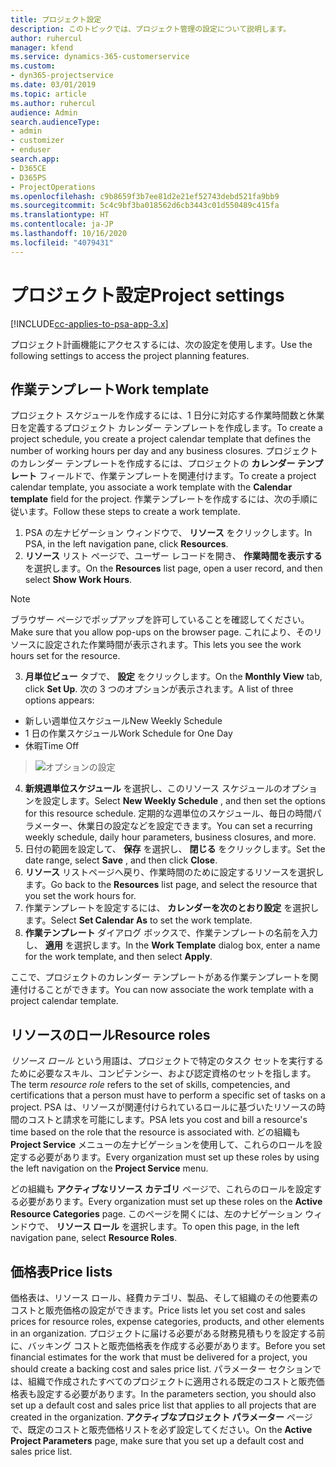 ```yaml
---
title: プロジェクト設定
description: このトピックでは、プロジェクト管理の設定について説明します。
author: ruhercul
manager: kfend
ms.service: dynamics-365-customerservice
ms.custom:
- dyn365-projectservice
ms.date: 03/01/2019
ms.topic: article
ms.author: ruhercul
audience: Admin
search.audienceType:
- admin
- customizer
- enduser
search.app:
- D365CE
- D365PS
- ProjectOperations
ms.openlocfilehash: c9b8659f3b7ee81d2e21ef52743debd521fa9bb9
ms.sourcegitcommit: 5c4c9bf3ba018562d6cb3443c01d550489c415fa
ms.translationtype: HT
ms.contentlocale: ja-JP
ms.lasthandoff: 10/16/2020
ms.locfileid: "4079431"
---
```

# <a name="project-settings"></a><span data-ttu-id="c6c98-103">プロジェクト設定</span><span class="sxs-lookup"><span data-stu-id="c6c98-103">Project settings</span></span>

[!INCLUDE[cc-applies-to-psa-app-3.x](../includes/cc-applies-to-psa-app-3x.md)]

<span data-ttu-id="c6c98-104">プロジェクト計画機能にアクセスするには、次の設定を使用します。</span><span class="sxs-lookup"><span data-stu-id="c6c98-104">Use the following settings to access the project planning features.</span></span>

## <a name="work-template"></a><span data-ttu-id="c6c98-105">作業テンプレート</span><span class="sxs-lookup"><span data-stu-id="c6c98-105">Work template</span></span>

<span data-ttu-id="c6c98-106">プロジェクト スケジュールを作成するには、1 日分に対応する作業時間数と休業日を定義するプロジェクト カレンダー テンプレートを作成します。</span><span class="sxs-lookup"><span data-stu-id="c6c98-106">To create a project schedule, you create a project calendar template that defines the number of working hours per day and any business closures.</span></span> <span data-ttu-id="c6c98-107">プロジェクトのカレンダー テンプレートを作成するには、プロジェクトの **カレンダー テンプレート** フィールドで、作業テンプレートを関連付けます。</span><span class="sxs-lookup"><span data-stu-id="c6c98-107">To create a project calendar template, you associate a work template with the **Calendar template** field for the project.</span></span> <span data-ttu-id="c6c98-108">作業テンプレートを作成するには、次の手順に従います。</span><span class="sxs-lookup"><span data-stu-id="c6c98-108">Follow these steps to create a work template.</span></span>

1. <span data-ttu-id="c6c98-109">PSA の左ナビゲーション ウィンドウで、 **リソース** をクリックします。</span><span class="sxs-lookup"><span data-stu-id="c6c98-109">In PSA, in the left navigation pane, click **Resources**.</span></span> 
2. <span data-ttu-id="c6c98-110">**リソース** リスト ページで、ユーザー レコードを開き、 **作業時間を表示する** を選択します。</span><span class="sxs-lookup"><span data-stu-id="c6c98-110">On the **Resources** list page, open a user record, and then select **Show Work Hours**.</span></span>

  > [!NOTE]
  > <span data-ttu-id="c6c98-111">ブラウザー ページでポップアップを許可していることを確認してください。</span><span class="sxs-lookup"><span data-stu-id="c6c98-111">Make sure that you allow pop-ups on the browser page.</span></span> <span data-ttu-id="c6c98-112">これにより、そのリソースに設定された作業時間が表示されます。</span><span class="sxs-lookup"><span data-stu-id="c6c98-112">This lets you see the work hours set for the resource.</span></span>
  
3. <span data-ttu-id="c6c98-113">**月単位ビュー** タブで、 **設定** をクリックします。</span><span class="sxs-lookup"><span data-stu-id="c6c98-113">On the **Monthly View** tab, click **Set Up**.</span></span> <span data-ttu-id="c6c98-114">次の 3 つのオプションが表示されます。</span><span class="sxs-lookup"><span data-stu-id="c6c98-114">A list of three options appears:</span></span> 

  - <span data-ttu-id="c6c98-115">新しい週単位スケジュール</span><span class="sxs-lookup"><span data-stu-id="c6c98-115">New Weekly Schedule</span></span>
  - <span data-ttu-id="c6c98-116">1 日の作業スケジュール</span><span class="sxs-lookup"><span data-stu-id="c6c98-116">Work Schedule for One Day</span></span>
  - <span data-ttu-id="c6c98-117">休暇</span><span class="sxs-lookup"><span data-stu-id="c6c98-117">Time Off</span></span>

> ![オプションの設定](media/project-13.png)

4. <span data-ttu-id="c6c98-119">**新規週単位スケジュール** を選択し、このリソース スケジュールのオプションを設定します。</span><span class="sxs-lookup"><span data-stu-id="c6c98-119">Select **New Weekly Schedule** , and then set the options for this resource schedule.</span></span> <span data-ttu-id="c6c98-120">定期的な週単位のスケジュール、毎日の時間パラメーター、休業日の設定などを設定できます。</span><span class="sxs-lookup"><span data-stu-id="c6c98-120">You can set a recurring weekly schedule, daily hour parameters, business closures, and more.</span></span>
5. <span data-ttu-id="c6c98-121">日付の範囲を設定して、 **保存** を選択し、 **閉じる** をクリックします。</span><span class="sxs-lookup"><span data-stu-id="c6c98-121">Set the date range, select **Save** , and then click **Close**.</span></span> 
6. <span data-ttu-id="c6c98-122">**リソース** リストページへ戻り、作業時間のために設定するリソースを選択します。</span><span class="sxs-lookup"><span data-stu-id="c6c98-122">Go back to the **Resources** list page, and select the resource that you set the work hours for.</span></span> 
7. <span data-ttu-id="c6c98-123">作業テンプレートを設定するには、 **カレンダーを次のとおり設定** を選択します。</span><span class="sxs-lookup"><span data-stu-id="c6c98-123">Select **Set Calendar As** to set the work template.</span></span> 
8. <span data-ttu-id="c6c98-124">**作業テンプレート** ダイアログ ボックスで、作業テンプレートの名前を入力し、 **適用** を選択します。</span><span class="sxs-lookup"><span data-stu-id="c6c98-124">In the **Work Template** dialog box, enter a name for the work template, and then select **Apply**.</span></span> 

<span data-ttu-id="c6c98-125">ここで、プロジェクトのカレンダー テンプレートがある作業テンプレートを関連付けることができます。</span><span class="sxs-lookup"><span data-stu-id="c6c98-125">You can now associate the work template with a project calendar template.</span></span>

## <a name="resource-roles"></a><span data-ttu-id="c6c98-126">リソースのロール</span><span class="sxs-lookup"><span data-stu-id="c6c98-126">Resource roles</span></span>

<span data-ttu-id="c6c98-127">*リソース ロール* という用語は、プロジェクトで特定のタスク セットを実行するために必要なスキル、コンピテンシー、および認定資格のセットを指します。</span><span class="sxs-lookup"><span data-stu-id="c6c98-127">The term *resource role* refers to the set of skills, competencies, and certifications that a person must have to perform a specific set of tasks on a project.</span></span> <span data-ttu-id="c6c98-128">PSA は、リソースが関連付けられているロールに基づいたリソースの時間のコストと請求を可能にします。</span><span class="sxs-lookup"><span data-stu-id="c6c98-128">PSA lets you cost and bill a resource's time based on the role that the resource is associated with.</span></span> <span data-ttu-id="c6c98-129">どの組織も **Project Service** メニューの左ナビゲーションを使用して、これらのロールを設定する必要があります。</span><span class="sxs-lookup"><span data-stu-id="c6c98-129">Every organization must set up these roles by using the left navigation on the **Project Service** menu.</span></span>

<span data-ttu-id="c6c98-130">どの組織も **アクティブなリソース カテゴリ** ページで、これらのロールを設定する必要があります。</span><span class="sxs-lookup"><span data-stu-id="c6c98-130">Every organization must set up these roles on the **Active Resource Categories** page.</span></span> <span data-ttu-id="c6c98-131">このページを開くには、左のナビゲーション ウィンドウで、 **リソース ロール** を選択します。</span><span class="sxs-lookup"><span data-stu-id="c6c98-131">To open this page, in the left navigation pane, select **Resource Roles**.</span></span>

## <a name="price-lists"></a><span data-ttu-id="c6c98-132">価格表</span><span class="sxs-lookup"><span data-stu-id="c6c98-132">Price lists</span></span>

<span data-ttu-id="c6c98-133">価格表は、リソース ロール、経費カテゴリ、製品、そして組織のその他要素のコストと販売価格の設定ができます。</span><span class="sxs-lookup"><span data-stu-id="c6c98-133">Price lists let you set cost and sales prices for resource roles, expense categories, products, and other elements in an organization.</span></span> <span data-ttu-id="c6c98-134">プロジェクトに届ける必要がある財務見積もりを設定する前に、バッキング コストと販売価格表を作成する必要があります。</span><span class="sxs-lookup"><span data-stu-id="c6c98-134">Before you set financial estimates for the work that must be delivered for a project, you should create a backing cost and sales price list.</span></span> <span data-ttu-id="c6c98-135">パラメーター セクションでは、組織で作成されたすべてのプロジェクトに適用される既定のコストと販売価格表も設定する必要があります。</span><span class="sxs-lookup"><span data-stu-id="c6c98-135">In the parameters section, you should also set up a default cost and sales price list that applies to all projects that are created in the organization.</span></span> <span data-ttu-id="c6c98-136">**アクティブなプロジェクト パラメーター** ページで、既定のコストと販売価格リストを必ず設定してください。</span><span class="sxs-lookup"><span data-stu-id="c6c98-136">On the **Active Project Parameters** page, make sure that you set up a default cost and sales price list.</span></span>
